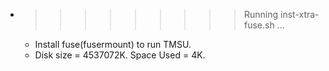 * >>>>>>>>> Running inst-xtra-fuse.sh ...
  * Install fuse(fusermount) to run TMSU.
  * Disk size = 4537072K. Space Used = 4K.

